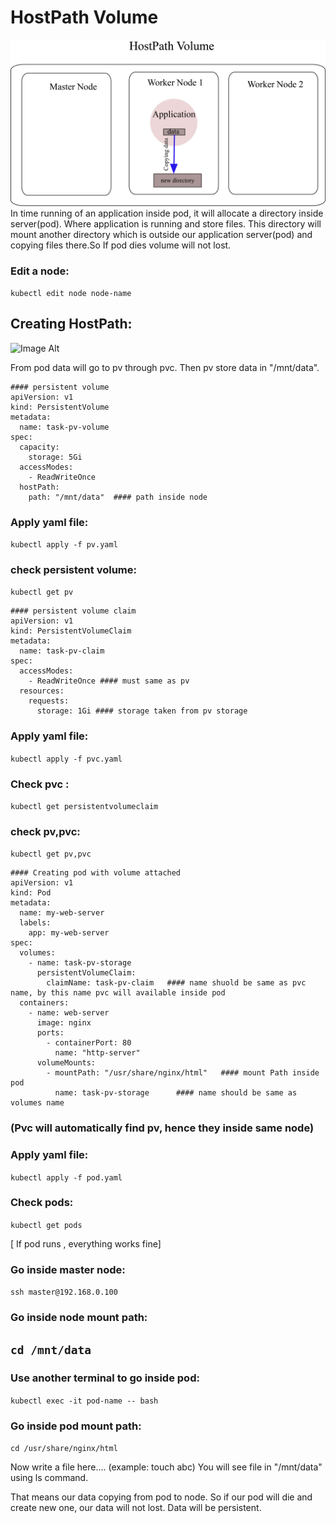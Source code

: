 # HostPath Volume
![Image Alt](https://github.com/sheikhsalmanhossain/kubernetes/blob/650d83408ed4310c0c50dced0350f9a3725f6807/kubernetes-resources/6-volume/1-hostpath/hostpath%20volume.jpg)
In time running of an application inside pod, it will allocate a directory inside server(pod). Where application is running and store files. This directory will mount another directory which is outside our application server(pod) and copying files there.So If pod dies volume will not lost.

### Edit a node:
``` kubectl edit node node-name ```

## Creating HostPath:
![Image Alt](https://github.com/sheikhsalmanhossain/kubernetes/blob/650d83408ed4310c0c50dced0350f9a3725f6807/kubernetes-resources/6-volume/1-hostpath/hostpath%20volume1.jpg)

From pod data will go to pv through pvc. Then pv store data in "/mnt/data".

```
#### persistent volume
apiVersion: v1
kind: PersistentVolume
metadata:
  name: task-pv-volume
spec:
  capacity:
    storage: 5Gi
  accessModes:
    - ReadWriteOnce
  hostPath:
    path: "/mnt/data"  #### path inside node
```

### Apply yaml file:
``` kubectl apply -f pv.yaml ```

### check persistent volume:
``` kubectl get pv ```

```
#### persistent volume claim
apiVersion: v1
kind: PersistentVolumeClaim
metadata:
  name: task-pv-claim
spec:
  accessModes:
    - ReadWriteOnce #### must same as pv
  resources:
    requests:
      storage: 1Gi #### storage taken from pv storage
```
### Apply yaml file:
``` kubectl apply -f pvc.yaml ```

### Check pvc :
``` kubectl get persistentvolumeclaim ```

### check pv,pvc:
``` kubectl get pv,pvc ```


```
#### Creating pod with volume attached
apiVersion: v1
kind: Pod
metadata:
  name: my-web-server
  labels:
    app: my-web-server
spec:
  volumes:
    - name: task-pv-storage
      persistentVolumeClaim:
        claimName: task-pv-claim   #### name shuold be same as pvc name, by this name pvc will available inside pod
  containers:
    - name: web-server
      image: nginx
      ports:
        - containerPort: 80
          name: "http-server"
      volumeMounts:
        - mountPath: "/usr/share/nginx/html"   #### mount Path inside pod
          name: task-pv-storage      #### name should be same as volumes name
```

### (Pvc will automatically find pv, hence they inside same node)

### Apply yaml file:
``` kubectl apply -f pod.yaml ```

### Check pods:
``` kubectl get pods ```

[ If pod runs , everything works fine]

### Go inside master node:
``` ssh master@192.168.0.100 ```

### Go inside node mount path:

``` cd /mnt/data ```
----
### Use another terminal to go inside pod:
``` kubectl exec -it pod-name -- bash ```

### Go inside pod mount path:
``` cd /usr/share/nginx/html ```

Now write a file here.... (example: touch abc)
You will see file in "/mnt/data" using ls command.

That means our data copying from pod to node. So if our pod will die and create new one, our data will not lost.
Data will be persistent.


